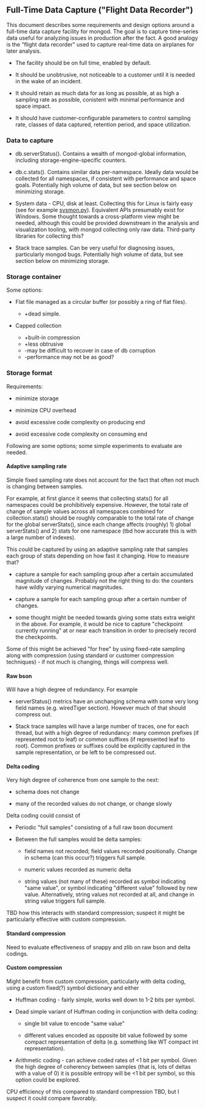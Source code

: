 ## Full-Time Data Capture ("Flight Data Recorder")

This document describes some requirements and design options around a
full-time data capture facility for mongod. The goal is to capture
time-series data useful for analyzing issues in production after the
fact. A good analogy is the "flight data recorder" used to capture
real-time data on airplanes for later analysis.

* The facility should be on full time, enabled by default.

* It should be unobtrusive, not noticeable to a customer until it is
  needed in the wake of an incident.

* It should retain as much data for as long as possible, at as high a
  sampling rate as possible, conistent with minimal performance and
  space impact.

* It should have customer-configurable parameters to control sampling
  rate, classes of data captured, retention period, and space
  utilization.


### Data to capture

* db.serverStatus(). Contains a wealth of mongod-global information,
  including storage-engine-specific counters.

* db.c.stats(). Contains similar data per-namespace. Ideally data
  would be collected for all namespaces, if consistent with
  performance and space goals. Potentially high volume of data, but
  see section below on minimizing storage.

* System data - CPU, disk at least. Collecting this for Linux is
  fairly easy (see for example
  [sysmon.py](../timeseries/sysmon.py)). Equivalent APIs presumably
  exist for Windows. Some thought towards a cross-platform view might
  be needed, although this could be provided downstream in the
  analysis and visualization tooling, with mongod collecting only raw
  data. Third-party libraries for collecting this?

* Stack trace samples. Can be very useful for diagnosing issues,
  particularly mongod bugs. Potentially high volume of data, but see
  section below on minimizing storage.

### Storage container

Some options:

* Flat file managed as a circular buffer (or possibly a ring of flat files).

    * +dead simple.

* Capped collection

    * +built-in compression
    * +less obtrusive
    * -may be difficult to recover in case of db corruption
    * -performance may not be as good?

### Storage format

Requirements:

* minimize storage

* minimize CPU overhead

* avoid excessive code complexity on producing end

* avoid excessive code complexity on consuming end

Following are some options; some simple experiments to evaluate are
needed.

#### Adaptive sampling rate

Simple fixed sampling rate does not account for the fact that
often not much is changing between samples.

For example, at first glance it seems that collecting stats() for all
namespaces could be prohibitively expensive. However, the total rate
of change of sample values across all namespaces combined for
collection.stats() should be roughly comparable to the total rate of
change for the global serverStats(), since each change affects
(roughly) 1) global serverStats() and 2) stats for one namespace (tbd
how accurate this is with a large number of indexes).

This could be captured by using an adaptive sampling rate that samples
each group of stats depending on how fast it changing. How to measure
that?

* capture a sample for each sampling group after a certain accumulated
  magnitude of changes. Probably not the right thing to do: the
  counters have wildly varying numerical magnitudes.

* capture a sample for each sampling group after a certain number of
  changes.

* some thought might be needed towards giving some stats extra weight
  in the above. For example, it would be nice to capture "checkpoint
  currently running" at or near each transition in order to precisely
  record the checkpoints.

Some of this might be achieved "for free" by using fixed-rate sampling
along with compression (using standard or customer compression
techniques) - if not much is changing, things will compress well.


#### Raw bson

Will have a high degree of redundancy. For example

* serverStatus() metrics have an unchanging schema with some very long
  field names (e.g. wiredTiger section). However much of that should
  compress out.

* Stack trace samples will have a large number of traces, one for each
  thread, but with a high degree of redundancy: many common prefixes
  (if represented root to leaf) or common suffixes (if represented
  leaf to root). Common prefixes or suffixes could be explicitly
  captured in the sample representation, or be left to be compressed
  out.

#### Delta coding

Very high degree of coherence from one sample to the next:

* schema does not change

* many of the recorded values do not change, or change slowly

Delta coding could consist of

* Periodic "full samples" consisting of a full raw bson document

* Between the full samples would be delta samples:

    * field names not recorded; field values recorded
      positionally. Change in schema (can this occur?) triggers full
      sample.

    * numeric values recorded as numeric delta

    * string values (not many of these) recorded as symbol indicating
      "same value", or symbol indicating "different value" followed by
      new value. Alternatively, string values not recorded at all, and
      change in string value triggers full sample.

TBD how this interacts with standard compression; suspect it might be
particularly effective with custom compression.

#### Standard compression

Need to evaluate effectiveness of snappy and zlib on raw bson and
delta codings.

#### Custom compression

Might benefit from custom compression, particularly with delta coding,
using a custom fixed(?) symbol dictionary and either

* Huffman coding - fairly simple, works well down to 1-2 bits per
  symbol.

* Dead simple variant of Huffman coding in conjunction with delta coding:

    * single bit value to encode "same value"

    * different values encoded as opposite bit value followed by some
      compact representation of delta (e.g. something like WT compact
      int representation).

* Arithmetic coding - can achieve coded rates of <1 bit per
  symbol. Given the high degree of coherency between samples (that is,
  lots of deltas with a value of 0) it is possible entropy will be <1
  bit per symbol, so this option could be explored.

CPU efficiency of this compared to standard compression TBD, but I
suspect it could compare favorably.
